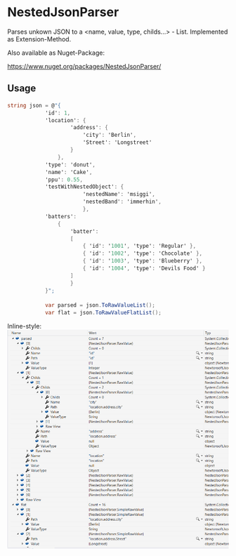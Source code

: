 # NestedJsonParser
Parses unkown JSON to a &lt;name, value, type, childs...> - List. Implemented as Extension-Method.

Also available as Nuget-Package: 

https://www.nuget.org/packages/NestedJsonParser/

## Usage

```csharp
string json = @"{
            'id': 1,
            'location': {
                    'address': {
                        'city': 'Berlin',
                        'Street': 'Longstreet'
                    }
                },
            'type': 'donut',
	        'name': 'Cake',
            'ppu': 0.55,
            'testWithNestedObject': {
                        'nestedName': 'msiggi',
                        'nestedBand': 'immerhin',
                        },
	        'batters':
		        {
                    'batter':
                    [
				        { 'id': '1001', 'type': 'Regular' },
				        { 'id': '1002', 'type': 'Chocolate' },
				        { 'id': '1003', 'type': 'Blueberry' },
				        { 'id': '1004', 'type': 'Devils Food' }
			        ]
		            }
            }";

            var parsed = json.ToRawValueList();
            var flat = json.ToRawValueFlatList();
```

Inline-style: 
![Screenshot](ReadmeImages/Screenshot.png "")
